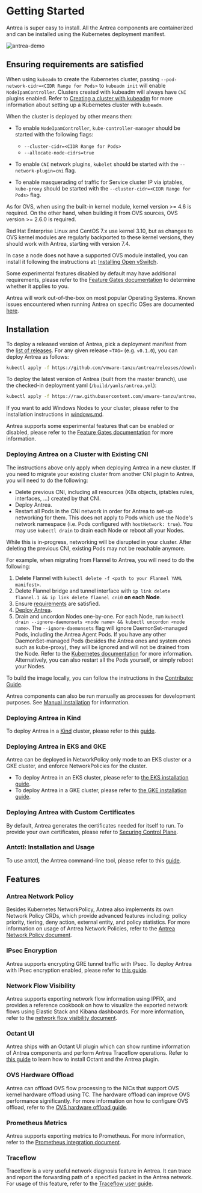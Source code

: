 # Getting Started

Antrea is super easy to install. All the Antrea components are
containerized and can be installed using the Kubernetes deployment
manifest.

![antrea-demo](https://user-images.githubusercontent.com/2495809/94325574-e7876500-ff53-11ea-9ecd-6dedef339fac.gif)

## Ensuring requirements are satisfied

When using `kubeadm` to create the Kubernetes cluster, passing
`--pod-network-cidr=<CIDR Range for Pods>` to `kubeadm init` will enable
`NodeIpamController`. Clusters created with kubeadm will always have
`CNI` plugins enabled. Refer to
[Creating a cluster with kubeadm](https://kubernetes.io/docs/setup/production-environment/tools/kubeadm/create-cluster-kubeadm)
for more information about setting up a Kubernetes cluster with `kubeadm`.

When the cluster is deployed by other means then:

* To enable `NodeIpamController`, `kube-controller-manager` should be started
with the following flags:
  - `--cluster-cidr=<CIDR Range for Pods>`
  - `--allocate-node-cidrs=true`

* To enable `CNI` network plugins, `kubelet` should be started with the
`--network-plugin=cni` flag.

* To enable masquerading of traffic for Service cluster IP via iptables,
`kube-proxy` should be started with the `--cluster-cidr=<CIDR Range for Pods>`
flag.

As for OVS, when using the built-in kernel module, kernel version >= 4.6 is
required. On the other hand, when building it from OVS sources, OVS
version >= 2.6.0 is required.

Red Hat Enterprise Linux and CentOS 7.x use kernel 3.10, but as changes to
OVS kernel modules are regularly backported to these kernel versions, they
should work with Antrea, starting with version 7.4.

In case a node does not have a supported OVS module installed,
you can install it following the instructions at:
[Installing Open vSwitch](https://docs.openvswitch.org/en/latest/intro/install).

Some experimental features disabled by default may have additional requirements,
please refer to the [Feature Gates documentation](feature-gates.md) to determine
whether it applies to you.

Antrea will work out-of-the-box on most popular Operating Systems. Known issues
encountered when running Antrea on specific OSes are documented
[here](os-issues.md).

## Installation

To deploy a released version of Antrea, pick a deployment manifest from the
[list of releases](https://github.com/vmware-tanzu/antrea/releases). For any
given release `<TAG>` (e.g. `v0.1.0`), you can deploy Antrea as follows:

```bash
kubectl apply -f https://github.com/vmware-tanzu/antrea/releases/download/<TAG>/antrea.yml
```

To deploy the latest version of Antrea (built from the master branch), use the
checked-in deployment yaml (`/build/yamls/antrea.yml`):

```bash
kubectl apply -f https://raw.githubusercontent.com/vmware-tanzu/antrea/master/build/yamls/antrea.yml
```

If you want to add Windows Nodes to your cluster, please refer to the
installation instructions in [windows.md](windows.md).

Antrea supports some experimental features that can be enabled or disabled,
please refer to the [Feature Gates documentation](feature-gates.md) for more
information.

### Deploying Antrea on a Cluster with Existing CNI

The instructions above only apply when deploying Antrea in a new cluster. If you
need to migrate your existing cluster from another CNI plugin to Antrea, you
will need to do the following:

 * Delete previous CNI, including all resources (K8s objects, iptables rules,
 interfaces, ...) created by that CNI.
 * Deploy Antrea.
 * Restart all Pods in the CNI network in order for Antrea to set-up networking
 for them. This does not apply to Pods which use the Node's network namespace
 (i.e. Pods configured with `hostNetwork: true`). You may use `kubectl drain` to
 drain each Node or reboot all your Nodes.

While this is in-progress, networking will be disrupted in your cluster. After
deleting the previous CNI, existing Pods may not be reachable anymore.

For example, when migrating from Flannel to Antrea, you will need to do the
following:

1. Delete Flannel with `kubectl delete -f <path to your Flannel YAML manifest>`.
2. Delete Flannel bridge and tunnel interface with `ip link delete flannel.1 &&
ip link delete flannel cni0` **on each Node**.
3. Ensure [requirements](#ensuring-requirements-are-satisfied) are satisfied.
4. [Deploy Antrea](#installation).
5. Drain and uncordon Nodes one-by-one. For each Node, run `kubectl drain
--ignore-daemonsets <node name> && kubectl uncordon <node name>`. The
`--ignore-daemonsets` flag will ignore DaemonSet-managed Pods, including the
Antrea Agent Pods. If you have any other DaemonSet-managed Pods (besides the
Antrea ones and system ones such as kube-proxy), they will be ignored and will
not be drained from the Node. Refer to the [Kubernetes
documentation](https://kubernetes.io/docs/tasks/administer-cluster/safely-drain-node/)
for more information. Alternatively, you can also restart all the Pods yourself,
or simply reboot your Nodes.

To build the image locally, you can follow the instructions in the [Contributor
Guide](../CONTRIBUTING.md#building-and-testing-your-change).

Antrea components can also be run manually as processes for development
purposes. See [Manual Installation](contributors/manual-installation.md) for
information.

### Deploying Antrea in Kind

To deploy Antrea in a [Kind](https://github.com/kubernetes-sigs/kind) cluster,
please refer to this [guide](kind.md).

### Deploying Antrea in EKS and GKE

Antrea can be deployed in NetworkPolicy only mode to an EKS cluster or a GKE
cluster, and enforce NetworkPolicies for the cluster.

* To deploy Antrea in an EKS cluster, please refer to [the EKS installation guide](eks-installation.md).
* To deploy Antrea in a GKE cluster, please refer to [the GKE installation guide](gke-installation.md).

### Deploying Antrea with Custom Certificates

By default, Antrea generates the certificates needed for itself to run. To
provide your own certificates, please refer to [Securing Control Plane](securing-control-plane.md).

### Antctl: Installation and Usage

To use antctl, the Antrea command-line tool, please refer to this
[guide](antctl.md).

## Features

### Antrea Network Policy
Besides Kubernetes NetworkPolicy, Antrea also implements its own Network Policy
CRDs, which provide advanced features including: policy priority, tiering, deny
action, external entity, and policy statistics. For more information on usage of
Antrea Network Policies, refer to the [Antrea Network Policy document](antrea-network-policy.md).

### IPsec Encryption
Antrea supports encrypting GRE tunnel traffic with IPsec. To deploy Antrea with
IPsec encryption enabled, please refer to [this guide](ipsec-tunnel.md).

### Network Flow Visibility
Antrea supports exporting network flow information using IPFIX, and provides a
reference cookbook on how to visualize the exported network flows using Elastic
Stack and Kibana dashboards. For more information, refer to the [network flow
visibility document](network-flow-visibility.md).

### Octant UI
Antrea ships with an Octant UI plugin which can show runtime information of Antrea
components and perform Antrea Traceflow operations. Refer to [this guide](octant-plugin-installation.md)
to learn how to install Octant and the Antrea plugin.

### OVS Hardware Offload
Antrea can offload OVS flow processing to the NICs that support OVS kernel
hardware offload using TC. The hardware offload can improve OVS performance
significantly. For more information on how to configure OVS offload, refer to
the [OVS hardware offload guide](ovs-offload.md).

### Prometheus Metrics
Antrea supports exporting metrics to Prometheus. For more information, refer to
the [Prometheus integration document](prometheus-integration.md).

### Traceflow
Traceflow is a very useful network diagnosis feature in Antrea. It can trace
and report the forwarding path of a specified packet in the Antrea network.
For usage of this feature, refer to the [Traceflow user guide](traceflow-guide.md).
